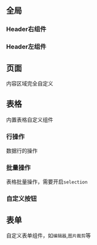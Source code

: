 ## 全局
### Header右组件
### Header左组件
## 页面
内容区域完全自定义
## 表格
内置表格自定义组件
### 行操作
数据行的操作
### 批量操作
表格批量操作，需要开启`selection`
### 自定义按钮

## 表单
自定义表单组件，如`编辑器`,`图片裁剪`等
